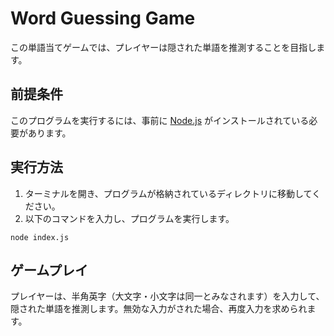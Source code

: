 # Word Guessing Game

この単語当てゲームでは、プレイヤーは隠された単語を推測することを目指します。

## 前提条件

このプログラムを実行するには、事前に [Node.js](https://nodejs.org/) がインストールされている必要があります。

## 実行方法

1. ターミナルを開き、プログラムが格納されているディレクトリに移動してください。
2. 以下のコマンドを入力し、プログラムを実行します。

`node index.js`


## ゲームプレイ

プレイヤーは、半角英字（大文字・小文字は同一とみなされます）を入力して、隠された単語を推測します。無効な入力がされた場合、再度入力を求められます。

